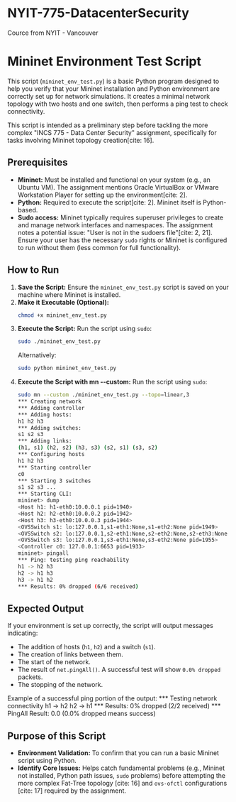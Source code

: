 # NYIT-775-DatacenterSecurity
Cource from NYIT - Vancouver


# Mininet Environment Test Script

This script (`mininet_env_test.py`) is a basic Python program designed to help you verify that your Mininet installation and Python environment are correctly set up for network simulations. It creates a minimal network topology with two hosts and one switch, then performs a ping test to check connectivity.

This script is intended as a preliminary step before tackling the more complex "INCS 775 - Data Center Security" assignment, specifically for tasks involving Mininet topology creation[cite: 16].

## Prerequisites

* **Mininet:** Must be installed and functional on your system (e.g., an Ubuntu VM). The assignment mentions Oracle VirtualBox or VMware Workstation Player for setting up the environment[cite: 2].
* **Python:** Required to execute the script[cite: 2]. Mininet itself is Python-based.
* **Sudo access:** Mininet typically requires superuser privileges to create and manage network interfaces and namespaces. The assignment notes a potential issue: "User is not in the sudoers file"[cite: 2, 21]. Ensure your user has the necessary `sudo` rights or Mininet is configured to run without them (less common for full functionality).

## How to Run

1.  **Save the Script:** Ensure the `mininet_env_test.py` script is saved on your machine where Mininet is installed.
2.  **Make it Executable (Optional):**
    ```bash
    chmod +x mininet_env_test.py
    ```
3.  **Execute the Script:**
    Run the script using `sudo`:
    ```bash
    sudo ./mininet_env_test.py
    ```
    Alternatively:
    ```bash
    sudo python mininet_env_test.py
    ```
4. **Execute the Script with mn --custom:**
    Run the script using `sudo`:
    ```bash
    sudo mn --custom ./mininet_env_test.py --topo=linear,3
    *** Creating network
    *** Adding controller
    *** Adding hosts:
    h1 h2 h3
    *** Adding switches:
    s1 s2 s3
    *** Adding links:
    (h1, s1) (h2, s2) (h3, s3) (s2, s1) (s3, s2)
    *** Configuring hosts
    h1 h2 h3
    *** Starting controller
    c0
    *** Starting 3 switches
    s1 s2 s3 ...
    *** Starting CLI:
    mininet> dump
    <Host h1: h1-eth0:10.0.0.1 pid=1940>
    <Host h2: h2-eth0:10.0.0.2 pid=1942>
    <Host h3: h3-eth0:10.0.0.3 pid=1944>
    <OVSSwitch s1: lo:127.0.0.1,s1-eth1:None,s1-eth2:None pid=1949>
    <OVSSwitch s2: lo:127.0.0.1,s2-eth1:None,s2-eth2:None,s2-eth3:None pid=1952>
    <OVSSwitch s3: lo:127.0.0.1,s3-eth1:None,s3-eth2:None pid=1955>
    <Controller c0: 127.0.0.1:6653 pid=1933>
    mininet> pingall
    *** Ping: testing ping reachability
    h1 -> h2 h3
    h2 -> h1 h3
    h3 -> h1 h2
    *** Results: 0% dropped (6/6 received)
    ```
## Expected Output

If your environment is set up correctly, the script will output messages indicating:
* The addition of hosts (`h1`, `h2`) and a switch (`s1`).
* The creation of links between them.
* The start of the network.
* The result of `net.pingAll()`. A successful test will show `0.0% dropped` packets.
* The stopping of the network.

Example of a successful ping portion of the output:
*** Testing network connectivity
h1 -> h2
h2 -> h1
*** Results: 0% dropped (2/2 received)
*** PingAll Result: 0.0 (0.0% dropped means success)


## Purpose of this Script

* **Environment Validation:** To confirm that you can run a basic Mininet script using Python.
* **Identify Core Issues:** Helps catch fundamental problems (e.g., Mininet not installed, Python path issues, `sudo` problems) before attempting the more complex Fat-Tree topology [cite: 16] and `ovs-ofctl` configurations [cite: 17] required by the assignment.
